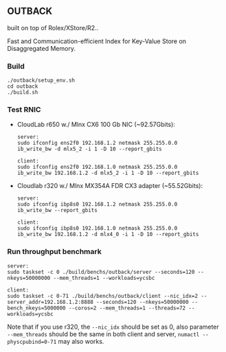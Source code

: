 ## OUTBACK
built on top of Rolex/XStore/R2..

Fast and Communication-efficient Index for Key-Value Store on Disaggregated Memory.

### Build
```
./outback/setup_env.sh
cd outback
./build.sh
```

### Test RNIC
* CloudLab r650 w./ Mlnx CX6 100 Gb NIC (~92.57Gbits):
    ```
    server:
    sudo ifconfig ens2f0 192.168.1.2 netmask 255.255.0.0
    ib_write_bw -d mlx5_2 -i 1 -D 10 --report_gbits
    ```
    ```
    client:
    sudo ifconfig ens2f0 192.168.1.0 netmask 255.255.0.0
    ib_write_bw 192.168.1.2 -d mlx5_2 -i 1 -D 10 --report_gbits
    ```
* Cloudlab r320 w./ Mlnx MX354A FDR CX3 adapter (~55.52Gbits):
    ```
    server:
    sudo ifconfig ibp8s0 192.168.1.2 netmask 255.255.0.0
    ib_write_bw --report_gbits
    ```
    ```
    client:
    sudo ifconfig ibp8s0 192.168.1.0 netmask 255.255.0.0
    ib_write_bw 192.168.1.2 -d mlx4_0 -i 1 -D 10 --report_gbits
    ```

### Run throughput benchmark
```
server:
sudo taskset -c 0 ./build/benchs/outback/server --seconds=120 --nkeys=50000000 --mem_threads=1 --workloads=ycsbc
```
``` 
client:
sudo taskset -c 0-71 ./build/benchs/outback/client --nic_idx=2 --server_addr=192.168.1.2:8888 --seconds=120 --nkeys=50000000 --bench_nkeys=5000000 --coros=2 --mem_threads=1 --threads=72 --workloads=ycsbc
```
Note that if you use r320, the ```--nic_idx``` should be set as 0, also parameter ```--mem_threads``` should be the same in both client and server, ```numactl --physcpubind=0-71``` may also works. 
